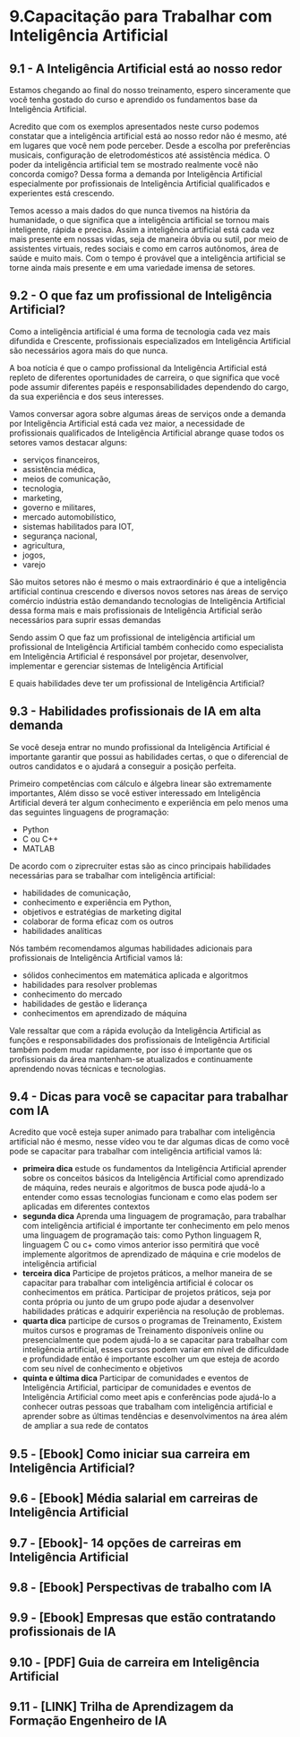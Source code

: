 # 9.Capacitação para Trabalhar com Inteligência Artificial

## 9.1 - A Inteligência Artificial está ao nosso redor

Estamos chegando ao final do nosso treinamento, espero sinceramente que você tenha gostado do curso e aprendido os fundamentos base da Inteligência Artificial.

Acredito que com os exemplos apresentados neste curso podemos constatar que a inteligência artificial está ao nosso redor não é mesmo, até em lugares que você nem pode perceber. Desde a escolha por preferências musicais, configuração de eletrodomésticos até assistência médica. O poder da inteligência artificial tem se mostrado realmente você não concorda comigo? Dessa forma a demanda por Inteligência Artificial especialmente por profissionais de Inteligência Artificial qualificados e experientes está crescendo.

Temos acesso a mais dados do que nunca tivemos na história da humanidade, o que significa que a inteligência artificial se tornou mais inteligente, rápida e precisa. Assim a inteligência artificial está cada vez mais presente em nossas vidas, seja de maneira óbvia ou sutil, por meio de assistentes virtuais, redes sociais e como em carros autônomos, área de saúde e muito mais. Com o tempo é provável que a inteligência artificial se torne ainda mais presente e em uma variedade imensa de setores.

## 9.2 - O que faz um profissional de Inteligência Artificial?

Como a inteligência artificial é uma forma de tecnologia cada vez mais difundida e Crescente, profissionais especializados em Inteligência Artificial são necessários agora mais do que nunca.

A boa notícia é que o campo profissional da Inteligência Artificial está repleto de diferentes oportunidades de carreira, o que significa que você pode assumir diferentes papéis e responsabilidades dependendo do cargo, da sua experiência e dos seus interesses.

Vamos conversar agora sobre algumas áreas de serviços onde a demanda por Inteligência Artificial está cada vez maior, a necessidade de profissionais qualificados de Inteligência Artificial abrange quase todos os setores vamos destacar alguns:

- serviços financeiros,
- assistência médica,
- meios de comunicação,
- tecnologia,
- marketing,
- governo e militares,
- mercado automobilístico,
- sistemas habilitados para IOT,
- segurança nacional,
- agricultura,
- jogos,
- varejo

São muitos setores não é mesmo o mais extraordinário é que a inteligência artificial continua crescendo e diversos novos setores nas áreas de serviço comércio indústria estão demandando tecnologias de Inteligência Artificial dessa forma mais e mais profissionais de Inteligência Artificial serão necessários para suprir essas demandas

Sendo assim O que faz um profissional de inteligência artificial um profissional de Inteligência Artificial também conhecido como especialista em Inteligência Artificial é responsável por projetar, desenvolver, implementar e gerenciar sistemas de Inteligência Artificial

E quais habilidades deve ter um profissional de Inteligência Artificial?

## 9.3 - Habilidades profissionais de IA em alta demanda

Se você deseja entrar no mundo profissional da Inteligência Artificial é importante garantir que possui as habilidades certas, o que o diferencial de outros candidatos e o ajudará a conseguir a posição perfeita.

Primeiro competências com cálculo e álgebra linear são extremamente importantes,  Além disso se você estiver interessado em Inteligência Artificial deverá ter algum conhecimento e experiência em pelo menos uma das seguintes linguagens de programação:

- Python
- C ou C++
- MATLAB

De acordo com o ziprecruiter estas são as cinco principais habilidades necessárias para se trabalhar com inteligência artificial:

- habilidades de comunicação,
- conhecimento e experiência em Python,
- objetivos e estratégias de marketing digital
- colaborar de forma eficaz com os outros
- habilidades analíticas

Nós também recomendamos algumas habilidades adicionais para profissionais de Inteligência Artificial vamos lá:

- sólidos conhecimentos em matemática aplicada e algoritmos
- habilidades para resolver problemas
- conhecimento do mercado
- habilidades de gestão e liderança
- conhecimentos em aprendizado de máquina

Vale ressaltar que com a rápida evolução da Inteligência Artificial as funções e responsabilidades dos profissionais de Inteligência Artificial também podem mudar rapidamente, por isso é importante que os profissionais da área mantenham-se atualizados e continuamente aprendendo novas técnicas e tecnologias.

## 9.4 - Dicas para você se capacitar para trabalhar com IA

Acredito que você esteja super animado para trabalhar com inteligência artificial não é mesmo, nesse vídeo vou te dar algumas dicas de como você pode se capacitar para trabalhar com inteligência artificial vamos lá:

- **primeira dica** estude os fundamentos da Inteligência Artificial aprender sobre os conceitos básicos da Inteligência Artificial como aprendizado de máquina, redes neurais e algoritmos de busca pode ajudá-lo a entender como essas tecnologias funcionam e como elas podem ser aplicadas em diferentes contextos
- **segunda dica** Aprenda uma linguagem de programação, para trabalhar com inteligência artificial é importante ter conhecimento em pelo menos uma linguagem de programação tais: como Python linguagem R, linguagem C ou c+ como vimos anterior isso permitirá que você implemente algoritmos de aprendizado de máquina e crie modelos de inteligência artificial
- **terceira dica**  Participe de projetos práticos, a melhor maneira de se capacitar para trabalhar com inteligência artificial é colocar os conhecimentos em prática. Participar de projetos práticos, seja por conta própria ou junto de um grupo pode ajudar a desenvolver habilidades práticas e adquirir experiência na resolução de problemas.
- **quarta dica** participe de cursos o programas de Treinamento, Existem muitos cursos e programas de Treinamento disponíveis online ou presencialmente que podem ajudá-lo a se capacitar para trabalhar com inteligência artificial, esses cursos podem variar em nível de dificuldade e profundidade então é importante escolher um que esteja de acordo com seu nível de conhecimento e objetivos
- **quinta e última dica** Participar de comunidades e eventos de Inteligência Artificial, participar de comunidades e eventos de Inteligência Artificial como meet apis e conferências pode ajudá-lo a conhecer outras pessoas que trabalham com inteligência artificial e aprender sobre as últimas tendências e desenvolvimentos na área além de ampliar a sua rede de contatos

## 9.5 - [Ebook] Como iniciar sua carreira em Inteligência Artificial?

## 9.6 - [Ebook] Média salarial em carreiras de Inteligência Artificial

## 9.7 - [Ebook]- 14 opções de carreiras em Inteligência Artificial

## 9.8 - [Ebook] Perspectivas de trabalho com IA

## 9.9 - [Ebook] Empresas que estão contratando profissionais de IA

## 9.10 - [PDF] Guia de carreira em Inteligência Artificial

## 9.11 - [LINK] Trilha de Aprendizagem da Formação Engenheiro de IA

